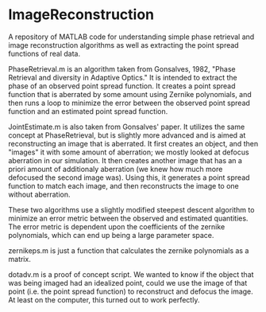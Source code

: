 # ImageReconstruction
A repository of MATLAB code for understanding simple phase retrieval and image reconstruction 
algorithms as well as extracting the point spread functions of real data.

PhaseRetrieval.m is an algorithm taken from Gonsalves, 1982, "Phase Retrieval and diversity in Adaptive Optics." It is intended to extract the phase of an observed point spread function. It creates a point spread function that is aberrated by some amount using Zernike polynomials, and then runs a loop to minimize the error between the observed point spread function and an estimated point spread function.

JointEstimate.m is also taken from Gonsalves' paper. It utilizes the same concept at PhaseRetrieval, but is slightly more advanced and is aimed at reconstructing an image that is aberrated. It first creates an object, and then "images" it with some amount of aberration; we mostly looked at defocus aberration in our simulation. It then creates another image that has an a priori amount of additionaly aberration (we knew how much more defocused the second image was). Using this, it generates a point spread function to match each image, and then reconstructs the image to one without aberration.

These two algorithms use a slightly modified steepest descent algorithm to minimize an error metric between the observed and estimated quantities. The error metric is dependent upon the coefficients of the zernike polynomials, which can end up being a large parameter space.

zernikeps.m is just a function that calculates the zernike polynomials as a matrix.

dotadv.m is a proof of concept script. We wanted to know if the object that was being imaged had an idealized point, could we use the image of that point (i.e. the point spread function) to reconstruct and defocus the image. At least on the computer, this turned out to work perfectly.
